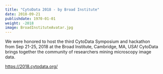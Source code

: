 ```yaml
---
title: "CytoData 2018 - by Broad Institute"
date: 2018-09-21
publishdate: 1970-01-01
weight: -2018
image: BroadInstituteAvatar.jpg
---
```


We were honored to host the third CytoData Symposium and hackathon from Sep 21-25, 2018 at the Broad Institute, Cambridge, MA, USA! CytoData brings together the community of researchers mining microscopy image data.

https://2018.cytodata.org/